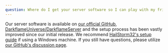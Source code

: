 ```yaml
---
question: Where do I get your server software so I can play with my friends &amp; family?
---
```

Our server software is available on [our official GitHub, DarkflameUniverse/DarkflameServer](https://github.com/DarkflameUniverse/DarkflameServer) and the setup process has been vastly improved since our initial release. We recommend [HailStorm32's setup guide](https://gist.github.com/HailStorm32/169df65a47a104199b5cc57d10fa57de) if using a Windows machine. If you still have questions, please utilize [our GitHub's discussion page](https://github.com/DarkflameUniverse/DarkflameServer/discussions/categories/q-a).

